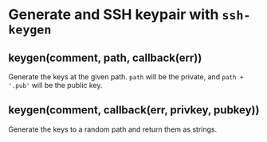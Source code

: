 # Generate and SSH keypair with `ssh-keygen`

## keygen(comment, path, callback(err))
Generate the keys at the given path. `path` will be the private, and
`path + '.pub'` will be the public key.

## keygen(comment, callback(err, privkey, pubkey))
Generate the keys to a random path and return them as strings.
